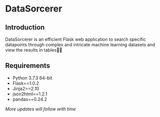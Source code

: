 # DataSorcerer

## Introduction

DataSorcerer is an efficient Flask web application to search specific datapoints through complex and intricate machine learning datasets and view the results in tables🕵🏽‍

## Requirements

<ul>
    <li>Python 3.7.3 64-bit</li>
    <li>Flask==1.0.2</li>
    <li>Jinja2==2.10</li>
    <li>json2html==1.2.1</li>
    <li>pandas==0.24.2</li>
</ul>

_More updates will follow with time_
